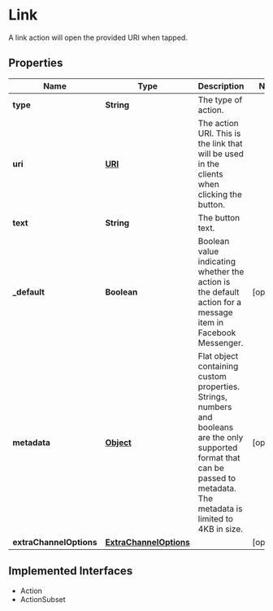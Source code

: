 

# Link

A link action will open the provided URI when tapped.
## Properties

Name | Type | Description | Notes
------------ | ------------- | ------------- | -------------
**type** | **String** | The type of action. | 
**uri** | [**URI**](URI.md) | The action URI. This is the link that will be used in the clients when clicking the button. | 
**text** | **String** | The button text. | 
**_default** | **Boolean** | Boolean value indicating whether the action is the default action for a message item in Facebook Messenger. |  [optional]
**metadata** | [**Object**](.md) | Flat object containing custom properties. Strings, numbers and booleans  are the only supported format that can be passed to metadata. The metadata is limited to 4KB in size.  |  [optional]
**extraChannelOptions** | [**ExtraChannelOptions**](ExtraChannelOptions.md) |  |  [optional]


## Implemented Interfaces

* Action
* ActionSubset


